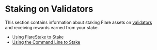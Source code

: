# Staking on Validators

This section contains information about staking Flare assets on [validators](../../tech/validators.md) and receiving rewards earned from your stake.

* [Using FlareStake to Stake](./staking-flarestake.md)
* [Using the Command Line to Stake](./staking-cli.md)
